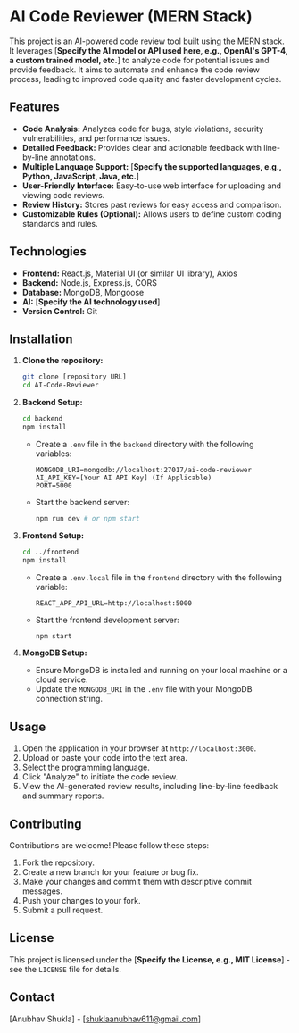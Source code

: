 # AI Code Reviewer (MERN Stack)

This project is an AI-powered code review tool built using the MERN stack. It leverages [**Specify the AI model or API used here, e.g., OpenAI's GPT-4, a custom trained model, etc.**] to analyze code for potential issues and provide feedback. It aims to automate and enhance the code review process, leading to improved code quality and faster development cycles.

## Features

* **Code Analysis:** Analyzes code for bugs, style violations, security vulnerabilities, and performance issues.
* **Detailed Feedback:** Provides clear and actionable feedback with line-by-line annotations.
* **Multiple Language Support:** [**Specify the supported languages, e.g., Python, JavaScript, Java, etc.**]
* **User-Friendly Interface:** Easy-to-use web interface for uploading and viewing code reviews.
* **Review History:** Stores past reviews for easy access and comparison.
* **Customizable Rules (Optional):** Allows users to define custom coding standards and rules.

## Technologies

* **Frontend:** React.js, Material UI (or similar UI library), Axios
* **Backend:** Node.js, Express.js, CORS
* **Database:** MongoDB, Mongoose
* **AI:** [**Specify the AI technology used**]
* **Version Control:** Git

## Installation

1.  **Clone the repository:**

    ```bash
    git clone [repository URL]
    cd AI-Code-Reviewer
    ```

2.  **Backend Setup:**

    ```bash
    cd backend
    npm install
    ```

    * Create a `.env` file in the `backend` directory with the following variables:

        ```
        MONGODB_URI=mongodb://localhost:27017/ai-code-reviewer
        AI_API_KEY=[Your AI API Key] (If Applicable)
        PORT=5000
        ```

    * Start the backend server:

        ```bash
        npm run dev # or npm start
        ```

3.  **Frontend Setup:**

    ```bash
    cd ../frontend
    npm install
    ```

    * Create a `.env.local` file in the `frontend` directory with the following variable:

        ```
        REACT_APP_API_URL=http://localhost:5000
        ```

    * Start the frontend development server:

        ```bash
        npm start
        ```

4.  **MongoDB Setup:**

    * Ensure MongoDB is installed and running on your local machine or a cloud service.
    * Update the `MONGODB_URI` in the `.env` file with your MongoDB connection string.

## Usage

1.  Open the application in your browser at `http://localhost:3000`.
2.  Upload or paste your code into the text area.
3.  Select the programming language.
4.  Click "Analyze" to initiate the code review.
5.  View the AI-generated review results, including line-by-line feedback and summary reports.

## Contributing

Contributions are welcome! Please follow these steps:

1.  Fork the repository.
2.  Create a new branch for your feature or bug fix.
3.  Make your changes and commit them with descriptive commit messages.
4.  Push your changes to your fork.
5.  Submit a pull request.

## License

This project is licensed under the [**Specify the License, e.g., MIT License**] - see the `LICENSE` file for details.

## Contact

[Anubhav Shukla] - [shuklaanubhav611@gmail.com]
